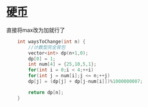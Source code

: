 # [硬币](https://leetcode-cn.com/problems/coin-lcci/)
直接将max改为加就行了
```cpp
    int waysToChange(int n) {
        //计数型完全背包
        vector<int> dp(n+1,0);
        dp[0] = 1;
        int num[4] = {25,10,5,1};
        for(int i = 0;i < 4;++i)
        for(int j = num[i];j <= n;++j)
        dp[j] = (dp[j] + dp[j-num[i]])%1000000007;

        return dp[n];
    }
```
